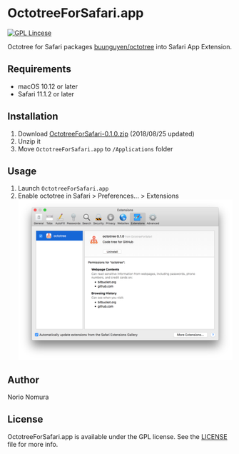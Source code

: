 # OctotreeForSafari.app
[![GPL Lincese](https://img.shields.io/badge/license-GPL-blue.svg?style=flat)](LICENSE)

Octotree for Safari packages [buunguyen/octotree](https://github.com/buunguyen/octotree) into Safari App Extension.

## Requirements
- macOS 10.12 or later
- Safari 11.1.2 or later

## Installation
1. Download [OctotreeForSafari-0.1.0.zip](http://github.com/norio-nomura/OctotreeForSafari/releases/download/0.1.0/OctotreeForSafari-0.1.0.zip) (2018/08/25 updated)
2. Unzip it
3. Move `OctotreeForSafari.app` to `/Applications` folder

## Usage
1. Launch `OctotreeForSafari.app`
2. Enable octotree in Safari > Preferences... > Extensions
![PreferenceSafari 11.1.2 on macOS 10.12.6](screenshot/safari-11.1.2-on-macOS-10.12.6.png)

## Author

Norio Nomura

## License

OctotreeForSafari.app is available under the GPL license. See the [LICENSE](LICENSE) file for more info.
